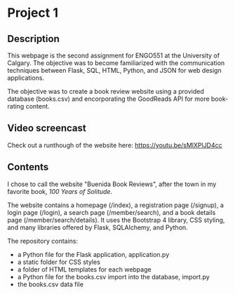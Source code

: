 # Project 1

## Description
This webpage is the second assignment for ENGO551 at the University of Calgary. 
The objective was to become familiarized with the communication techniques between Flask, SQL, 
HTML, Python, and JSON for web design applications.

The objective was to create a book review website using a provided database (books.csv) and 
encorporating the GoodReads API for more book-rating content.

## Video screencast
Check out a runthough of the website here: https://youtu.be/sMlXPlJD4cc

## Contents
I chose to call the website "Buenida Book Reviews", after the town in my favorite book,
<i>100 Years of Solitude</i>.

The website contains a homepage (/index), a registration page (/signup), a login page (/login), 
a search page (/member/search), and a book details page (/member/search/details). 
It uses the Bootstrap 4 library, CSS styling, and many libraries offered by Flask, SQLAlchemy, and Python.

The repository contains:
- a Python file for the Flask application, application.py
- a static folder for CSS styles
- a folder of HTML templates for each webpage
- a Python file for the books.csv import into the database, import.py
- the books.csv data file


